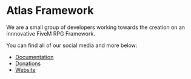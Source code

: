 # Atlas Framework
We are a small group of developers working towards the creation on an innnovative FiveM RPG Framework.

You can find all of our social media and more below:
- [Documentation](https://atlasfw-github-io.pages.dev/documentation)
- [Donations](https://ko-fi.com/atlasframework)
- [Website](https://atlasfw-github-io.pages.dev/)
